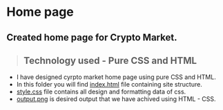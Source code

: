 # Home page 

## Created home page for Crypto Market.
> ## Technology used - Pure CSS and HTML

* I have designed cyrpto market home page using pure CSS and HTML.
* In this folder you will find [index.html](https://github.com/RautSneha/Full-Stack-JavaScript/blob/main/HTML%20CSS%20Projects/Project%2002/index.html) file containing site structure.
* [style.css](https://github.com/RautSneha/Full-Stack-JavaScript/blob/main/HTML%20CSS%20Projects/Project%2002/style.css) file contains all design and formatting data of css.
* [output.png](https://github.com/RautSneha/Full-Stack-JavaScript/blob/main/HTML%20CSS%20Projects/Project%2002/output.png) is desired output that we have achived using HTML - CSS.
